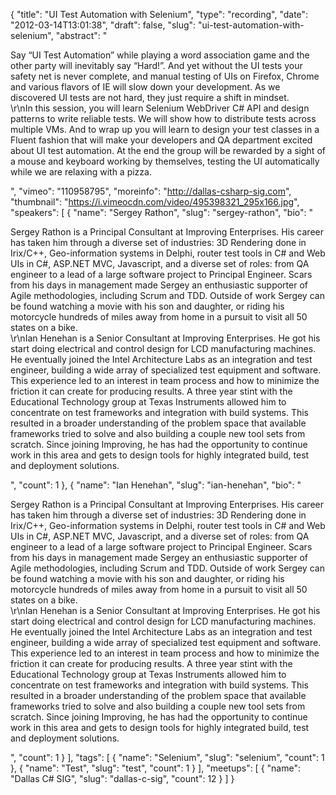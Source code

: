 {
  "title": "UI Test Automation with Selenium",
  "type": "recording",
  "date": "2012-03-14T13:01:38",
  "draft": false,
  "slug": "ui-test-automation-with-selenium",
  "abstract": "<p>Say “UI Test Automation” while playing a word association game and  the other party will inevitably say “Hard!”. And yet without the UI tests your safety net is never complete, and manual testing of UIs on Firefox, Chrome and various flavors of IE will slow down your development. As we discovered UI tests are not hard, they just require a shift in mindset.<br />\r\nIn this session, you will learn Selenium WebDriver C# API and design patterns to write reliable tests. We will show how to distribute tests across multiple VMs. And to wrap up you will learn to design your test classes in a Fluent fashion that will make your developers and QA department excited about UI test automation. At the end the group will be rewarded by a sight of a mouse and keyboard working by themselves, testing the UI automatically while we are relaxing with a pizza.</p>",
  "vimeo": "110958795",
  "moreinfo": "http://dallas-csharp-sig.com",
  "thumbnail": "https://i.vimeocdn.com/video/495398321_295x166.jpg",
  "speakers": [
    {
      "name": "Sergey Rathon",
      "slug": "sergey-rathon",
      "bio": "<p>Sergey Rathon is a Principal Consultant at Improving Enterprises. His career has taken him through a diverse set of industries: 3D Rendering done in Irix/C++, Geo-information systems in Delphi, router test tools in C# and Web UIs in C#, ASP.NET  MVC, Javascript, and a diverse set of roles: from QA engineer to a lead of a large software project to Principal Engineer. Scars from his days in management made Sergey an enthusiastic supporter of Agile methodologies, including Scrum and TDD. Outside of work Sergey can be found watching a movie with his son and daughter, or riding his motorcycle hundreds of miles away from home in a pursuit to visit all 50 states on a bike.<br />\r\nIan Henehan is a Senior Consultant at Improving Enterprises. He got his start doing electrical and control design for LCD manufacturing machines. He eventually joined the Intel Architecture Labs as an integration and test engineer, building a wide array of specialized test equipment and software. This experience led to an interest in team process and how to minimize the friction it can create for producing results. A three year stint with the Educational Technology group at Texas Instruments allowed him to concentrate on test frameworks and integration with build systems. This resulted in a broader understanding of the problem space that available frameworks tried to solve and also building a couple new tool sets from scratch. Since joining Improving, he has had the opportunity to continue work in this area and gets to design  tools for highly integrated build, test and deployment solutions.</p>",
      "count": 1
    },
    {
      "name": "Ian Henehan",
      "slug": "ian-henehan",
      "bio": "<p>Sergey Rathon is a Principal Consultant at Improving Enterprises. His career has taken him through a diverse set of industries: 3D Rendering done in Irix/C++, Geo-information systems in Delphi, router test tools in C# and Web UIs in C#, ASP.NET  MVC, Javascript, and a diverse set of roles: from QA engineer to a lead of a large software project to Principal Engineer. Scars from his days in management made Sergey an enthusiastic supporter of Agile methodologies, including Scrum and TDD. Outside of work Sergey can be found watching a movie with his son and daughter, or riding his motorcycle hundreds of miles away from home in a pursuit to visit all 50 states on a bike.<br />\r\nIan Henehan is a Senior Consultant at Improving Enterprises. He got his start doing electrical and control design for LCD manufacturing machines. He eventually joined the Intel Architecture Labs as an integration and test engineer, building a wide array of specialized test equipment and software. This experience led to an interest in team process and how to minimize the friction it can create for producing results. A three year stint with the Educational Technology group at Texas Instruments allowed him to concentrate on test frameworks and integration with build systems. This resulted in a broader understanding of the problem space that available frameworks tried to solve and also building a couple new tool sets from scratch. Since joining Improving, he has had the opportunity to continue work in this area and gets to design  tools for highly integrated build, test and deployment solutions.</p>",
      "count": 1
    }
  ],
  "tags": [
    {
      "name": "Selenium",
      "slug": "selenium",
      "count": 1
    },
    {
      "name": "Test",
      "slug": "test",
      "count": 1
    }
  ],
  "meetups": [
    {
      "name": "Dallas C# SIG",
      "slug": "dallas-c-sig",
      "count": 12
    }
  ]
}